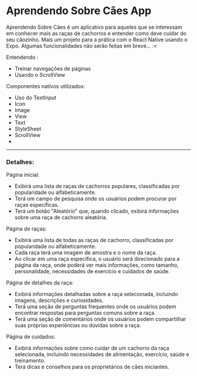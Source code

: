<h1>Aprendendo Sobre Cães App</h1>

<p>Aprendendo Sobre Cães é um aplicativo para aqueles que se interessam em conhecer mais as raças de cachorros e entender como deve cuidar do seu cãozinho. Mais um projeto para a prática com o React Native usando o Expo. Algumas funcionalidades não serão feitas em breve... :<</p>

<p>Entendendo :</p>
<ul>
<li> Treinar navegações de páginas</li>
<li> Usando o ScrollView</li>
</ul>

<p>Componentes nativos utilizados:</p>
<ul>
 
  <li>Uso do TextInput </li>
  <li>Icon</li>
  <li>Image</li>
  <li>View</li>
  <li>Text</li>
  <li>StyleSheet</li>
  <li>ScrollView<li>
</ul>

<hr>

<h3>Detalhes:</h3>
Página inicial:
 <ul>
  <li>Exibirá uma lista de raças de cachorros populares, classificadas por popularidade ou alfabeticamente.</li>
  <li>Terá um campo de pesquisa onde os usuários podem procurar por raças específicas.</li>
  <li>Terá um botão "Aleatório" que, quando clicado, exibirá informações sobre uma raça de cachorro aleatória.</li>
  
  </ul>
    Página de raças:
  <ul>
    <li>Exibirá uma lista de todas as raças de cachorro, classificadas por popularidade ou alfabeticamente.</li>
    <li>Cada raça terá uma imagem de amostra e o nome da raça.</li>
   <li>Ao clicar em uma raça específica, o usuário será direcionado para a página da raça, onde poderá ver mais informações, como tamanho, personalidade, necessidades       de exercício e cuidados de saúde.</li>
 </ul>
  
   Página de detalhes da raça:
 <ul>
  <li>Exibirá informações detalhadas sobre a raça selecionada, incluindo imagens, descrições e curiosidades.</li>
  <li>Terá uma seção de perguntas frequentes onde os usuários podem encontrar respostas para perguntas comuns sobre a raça.</li>
  <li>Terá uma seção de comentários onde os usuários podem compartilhar suas próprias experiências ou dúvidas sobre a raça.</li>
  </ul>
  
  Página de cuidados:
  <ul>
  <li>Exibirá informações sobre como cuidar de um cachorro da raça selecionada, incluindo necessidades de alimentação, exercício, saúde e treinamento.</li>
  <li>Terá dicas e conselhos para os proprietários de cães iniciantes.</li>
</ul>













